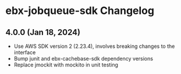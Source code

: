 # ebx-jobqueue-sdk Changelog

## 4.0.0 (Jan 18, 2024)
* Use AWS SDK version 2 (2.23.4), involves breaking changes to the interface
* Bump junit and ebx-cachebase-sdk dependency versions
* Replace jmockit with mockito in unit testing
